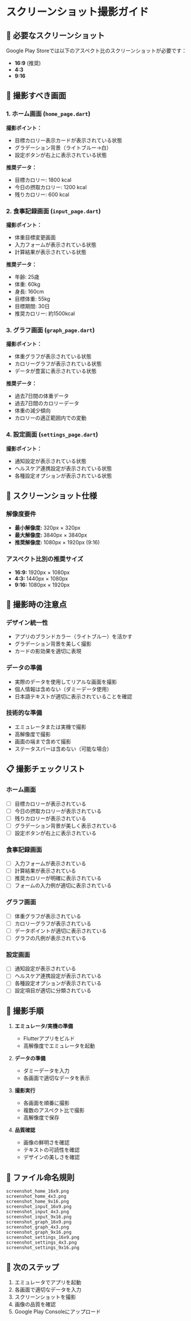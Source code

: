 # スクリーンショット撮影ガイド

## 📱 必要なスクリーンショット

Google Play Storeでは以下のアスペクト比のスクリーンショットが必要です：
- **16:9** (推奨)
- **4:3** 
- **9:16**

## 🎯 撮影すべき画面

### 1. ホーム画面 (`home_page.dart`)
**撮影ポイント：**
- 目標カロリー表示カードが表示されている状態
- グラデーション背景（ライトブルー→白）
- 設定ボタンが右上に表示されている状態

**推奨データ：**
- 目標カロリー: 1800 kcal
- 今日の摂取カロリー: 1200 kcal
- 残りカロリー: 600 kcal

### 2. 食事記録画面 (`input_page.dart`)
**撮影ポイント：**
- 体重目標変更画面
- 入力フォームが表示されている状態
- 計算結果が表示されている状態

**推奨データ：**
- 年齢: 25歳
- 体重: 60kg
- 身長: 160cm
- 目標体重: 55kg
- 目標期間: 30日
- 推奨カロリー: 約1500kcal

### 3. グラフ画面 (`graph_page.dart`)
**撮影ポイント：**
- 体重グラフが表示されている状態
- カロリーグラフが表示されている状態
- データが豊富に表示されている状態

**推奨データ：**
- 過去7日間の体重データ
- 過去7日間のカロリーデータ
- 体重の減少傾向
- カロリーの適正範囲内での変動

### 4. 設定画面 (`settings_page.dart`)
**撮影ポイント：**
- 通知設定が表示されている状態
- ヘルスケア連携設定が表示されている状態
- 各種設定オプションが表示されている状態

## 📐 スクリーンショット仕様

### 解像度要件
- **最小解像度:** 320px × 320px
- **最大解像度:** 3840px × 3840px
- **推奨解像度:** 1080px × 1920px (9:16)

### アスペクト比別の推奨サイズ
- **16:9:** 1920px × 1080px
- **4:3:** 1440px × 1080px  
- **9:16:** 1080px × 1920px

## 🎨 撮影時の注意点

### デザイン統一性
- アプリのブランドカラー（ライトブルー）を活かす
- グラデーション背景を美しく撮影
- カードの影効果を適切に表現

### データの準備
- 実際のデータを使用してリアルな画面を撮影
- 個人情報は含めない（ダミーデータ使用）
- 日本語テキストが適切に表示されていることを確認

### 技術的な準備
- エミュレータまたは実機で撮影
- 高解像度で撮影
- 画面の端まで含めて撮影
- ステータスバーは含めない（可能な場合）

## 📋 撮影チェックリスト

### ホーム画面
- [ ] 目標カロリーが表示されている
- [ ] 今日の摂取カロリーが表示されている
- [ ] 残りカロリーが表示されている
- [ ] グラデーション背景が美しく表示されている
- [ ] 設定ボタンが右上に表示されている

### 食事記録画面
- [ ] 入力フォームが表示されている
- [ ] 計算結果が表示されている
- [ ] 推奨カロリーが明確に表示されている
- [ ] フォームの入力例が適切に表示されている

### グラフ画面
- [ ] 体重グラフが表示されている
- [ ] カロリーグラフが表示されている
- [ ] データポイントが適切に表示されている
- [ ] グラフの凡例が表示されている

### 設定画面
- [ ] 通知設定が表示されている
- [ ] ヘルスケア連携設定が表示されている
- [ ] 各種設定オプションが表示されている
- [ ] 設定項目が適切に分類されている

## 🚀 撮影手順

1. **エミュレータ/実機の準備**
   - Flutterアプリをビルド
   - 高解像度でエミュレータを起動

2. **データの準備**
   - ダミーデータを入力
   - 各画面で適切なデータを表示

3. **撮影実行**
   - 各画面を順番に撮影
   - 複数のアスペクト比で撮影
   - 高解像度で保存

4. **品質確認**
   - 画像の鮮明さを確認
   - テキストの可読性を確認
   - デザインの美しさを確認

## 📁 ファイル命名規則

```
screenshot_home_16x9.png
screenshot_home_4x3.png
screenshot_home_9x16.png
screenshot_input_16x9.png
screenshot_input_4x3.png
screenshot_input_9x16.png
screenshot_graph_16x9.png
screenshot_graph_4x3.png
screenshot_graph_9x16.png
screenshot_settings_16x9.png
screenshot_settings_4x3.png
screenshot_settings_9x16.png
```

## 🎯 次のステップ

1. エミュレータでアプリを起動
2. 各画面で適切なデータを入力
3. スクリーンショットを撮影
4. 画像の品質を確認
5. Google Play Consoleにアップロード
